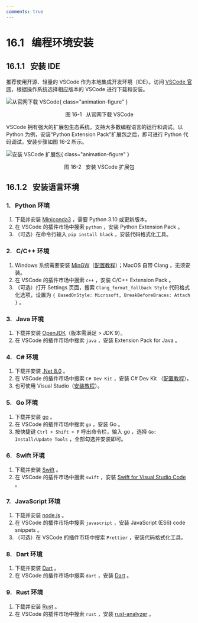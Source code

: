 ```yaml
---
comments: true
---
```


# 16.1 &nbsp; 编程环境安装

## 16.1.1 &nbsp; 安装 IDE

推荐使用开源、轻量的 VSCode 作为本地集成开发环境（IDE）。访问 [VSCode 官网](https://code.visualstudio.com/)，根据操作系统选择相应版本的 VSCode 进行下载和安装。

![从官网下载 VSCode](installation.assets/vscode_installation.png){ class="animation-figure" }

<p align="center"> 图 16-1 &nbsp; 从官网下载 VSCode </p>

VSCode 拥有强大的扩展包生态系统，支持大多数编程语言的运行和调试。以 Python 为例，安装“Python Extension Pack”扩展包之后，即可进行 Python 代码调试。安装步骤如图 16-2 所示。

![安装 VSCode 扩展包](installation.assets/vscode_extension_installation.png){ class="animation-figure" }

<p align="center"> 图 16-2 &nbsp; 安装 VSCode 扩展包 </p>

## 16.1.2 &nbsp; 安装语言环境

### 1. &nbsp; Python 环境

1. 下载并安装 [Miniconda3](https://docs.conda.io/en/latest/miniconda.html) ，需要 Python 3.10 或更新版本。
2. 在 VSCode 的插件市场中搜索 `python` ，安装 Python Extension Pack 。
3. （可选）在命令行输入 `pip install black` ，安装代码格式化工具。

### 2. &nbsp; C/C++ 环境

1. Windows 系统需要安装 [MinGW](https://sourceforge.net/projects/mingw-w64/files/)（[配置教程](https://blog.csdn.net/qq_33698226/article/details/129031241)）；MacOS 自带 Clang ，无须安装。
2. 在 VSCode 的插件市场中搜索 `c++` ，安装 C/C++ Extension Pack 。
3. （可选）打开 Settings 页面，搜索 `Clang_format_fallback Style` 代码格式化选项，设置为 `{ BasedOnStyle: Microsoft, BreakBeforeBraces: Attach }` 。

### 3. &nbsp; Java 环境

1. 下载并安装 [OpenJDK](https://jdk.java.net/18/)（版本需满足 > JDK 9）。
2. 在 VSCode 的插件市场中搜索 `java` ，安装 Extension Pack for Java 。

### 4. &nbsp; C# 环境

1. 下载并安装 [.Net 8.0](https://dotnet.microsoft.com/en-us/download) 。
2. 在 VSCode 的插件市场中搜索 `C# Dev Kit` ，安装 C# Dev Kit （[配置教程](https://code.visualstudio.com/docs/csharp/get-started)）。
3. 也可使用 Visual Studio（[安装教程](https://learn.microsoft.com/zh-cn/visualstudio/install/install-visual-studio?view=vs-2022)）。

### 5. &nbsp; Go 环境

1. 下载并安装 [go](https://go.dev/dl/) 。
2. 在 VSCode 的插件市场中搜索 `go` ，安装 Go 。
3. 按快捷键 `Ctrl + Shift + P` 呼出命令栏，输入 go ，选择 `Go: Install/Update Tools` ，全部勾选并安装即可。

### 6. &nbsp; Swift 环境

1. 下载并安装 [Swift](https://www.swift.org/download/) 。
2. 在 VSCode 的插件市场中搜索 `swift` ，安装 [Swift for Visual Studio Code](https://marketplace.visualstudio.com/items?itemName=sswg.swift-lang) 。

### 7. &nbsp; JavaScript 环境

1. 下载并安装 [node.js](https://nodejs.org/en/) 。
2. 在 VSCode 的插件市场中搜索 `javascript` ，安装 JavaScript (ES6) code snippets 。
3. （可选）在 VSCode 的插件市场中搜索 `Prettier` ，安装代码格式化工具。

### 8. &nbsp; Dart 环境

1. 下载并安装 [Dart](https://dart.dev/get-dart) 。
2. 在 VSCode 的插件市场中搜索 `dart` ，安装 [Dart](https://marketplace.visualstudio.com/items?itemName=Dart-Code.dart-code) 。

### 9. &nbsp; Rust 环境

1. 下载并安装 [Rust](https://www.rust-lang.org/tools/install) 。
2. 在 VSCode 的插件市场中搜索 `rust` ，安装 [rust-analyzer](https://marketplace.visualstudio.com/items?itemName=rust-lang.rust-analyzer) 。

